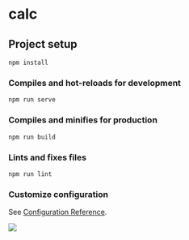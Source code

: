 # calc

## Project setup
```
npm install
```

### Compiles and hot-reloads for development
```
npm run serve
```

### Compiles and minifies for production
```
npm run build
```

### Lints and fixes files
```
npm run lint
```

### Customize configuration
See [Configuration Reference](https://cli.vuejs.org/config/).

<img src="https://user-images.githubusercontent.com/96903120/180373403-fa2b1f2b-7347-494d-b1e1-939d8e75794a.PNG">
